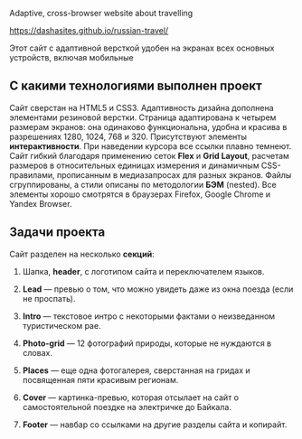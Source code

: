 Adaptive, cross-browser website about travelling

https://dashasites.github.io/russian-travel/

Этот сайт с адаптивной версткой удобен на экранах всех основных устройств, включая мобильные


## С какими технологиями выполнен проект

Сайт сверстан на HTML5 и CSS3. Адаптивность дизайна дополнена элементами резиновой верстки. Страница адаптирована к четырем размерам экранов: она одинаково функциональна, удобна и красива в разрешениях 1280, 1024, 768 и 320. Присутствуют элементы **интерактивности**. При наведении курсора все ссылки плавно темнеют. Сайт гибкий благодаря применению сеток **Flex** и **Grid Layout**, расчетам размеров в относительных единицах измерения и динамичным CSS-правилами, прописанным в медиазапросах для разных экранов. Файлы сгруппированы, а стили описаны по методологии **БЭМ** (nested). Все элементы хорошо смотрятся в браузерах Firefox, Google Chrome и Yandex Browser.


## Задачи проекта


Сайт разделен на несколько **секций**:

1. Шапка, **header**, с логотипом сайта и переключателем языков.

2. **Lead** — превью о том, что можно увидеть даже из окна поезда (если не проспать).

3. **Intro** — текстовое интро с некоторыми фактами о неизведанном туристическом рае.

4. **Photo-grid** — 12 фотографий природы, которые не нуждаются в словах.

5. **Places** — еще одна фотогалерея, сверстанная на гридах и посвященная пяти красивым регионам.

6. **Cover** — картинка-превью, которая отсылает на сайт о самостоятельной поездке на электричке до Байкала.

7. **Footer** — навбар со ссылками на другие разделы сайта и копирайт.